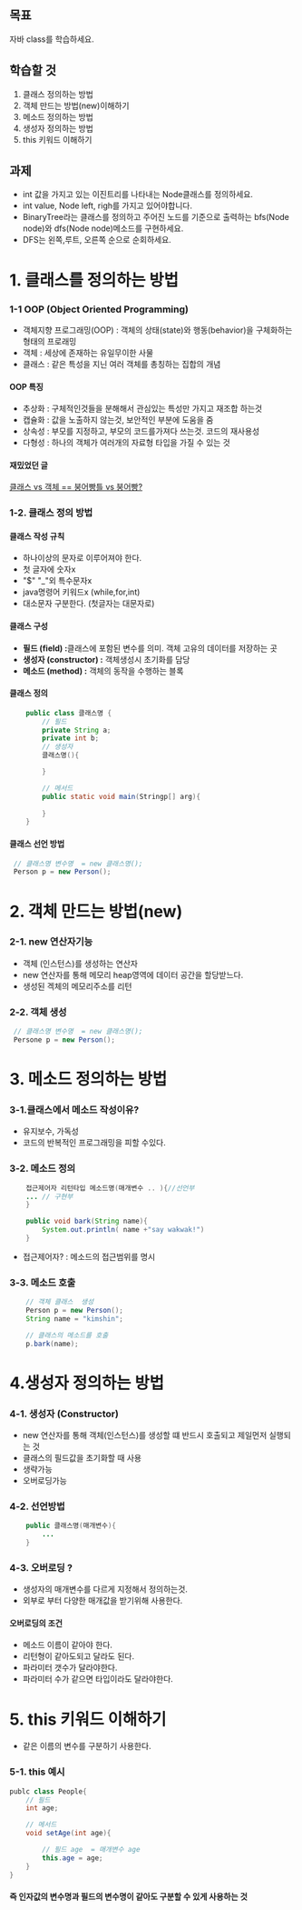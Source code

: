## 목표 
자바 class를 학습하세요. 
## 학습할 것
1. 클래스 정의하는 방법
2. 객체 만드는 방법(new)이해하기 
3. 메소드 정의하는 방법
4. 생성자 정의하는 방법
5. this 키워드 이해하기 

## 과제 
- int 값을 가지고 있는 이진트리를 나타내는 Node클래스를 정의하세요. 
- int value, Node left, righ를 가지고 있어야합니다. 
- BinaryTree라는 클래스를 정의하고 주어진 노드를 기준으로 출력하는 bfs(Node node)와 dfs(Node node)메소드를 구현하세요. 
- DFS는 왼쪽,루트, 오른쪽 순으로 순회하세요. 


# 1. 클래스를 정의하는 방법 

### 1-1 OOP (Object Oriented Programming)
 
- 객체지향 프로그래밍(OOP) : 객체의 상태(state)와 행동(behavior)을 구체화하는 형태의 프로래밍 
- 객체 : 세상에 존재하는 유일무이한 사물 
- 클래스 : 같은 특성을 지닌 여러 객체를 총칭하는 집합의 개념


 #### OOP 특징
 - 추상화 : 구체적인것들을 분해해서 관심있는 특성만 가지고 재조합 하는것
 - 캡슐화 : 값을 노출하지 않는것, 보안적인 부분에 도움을 줌 
 - 상속성 : 부모를 지정하고, 부모의 코드를가져다 쓰는것. 코드의 재사용성
 - 다형성 : 하나의 객체가 여러개의 자료형 타입을 가질 수 있는 것


 #### 재밌었던 글
 [클래스 vs 객체 == 붕어빵틀 vs 붕어빵?](https://smujihoon.tistory.com/225)

### 1-2. 클래스 정의 방법 


 ####  클래스 작성 규칙 
 - 하나이상의 문자로 이루어져야 한다. 
 - 첫 글자에 숫자x 
 - "$" "_"외 특수문자x 
 - java명령어 키워드x (while,for,int)
 - 대소문자 구분한다. (첫글자는 대문자로)


 #### 클래스 구성
 - <strong>필드 (field) :</strong>클래스에 포함된 변수를 의미.
 객체 고유의 데이터를 저장하는 곳
 - <strong>생성자 (constructor) :</strong> 객체생성시 초기화를 담당
 - <strong>메소드 (method) :</strong> 객체의 동작을 수행하는 블록 


 #### 클래스 정의 
 ~~~java
     public class 클래스명 {
         // 필드
         private String a;  
         private int b;
         // 생성자   
         클래스명(){

         }

         // 메서드 
         public static void main(Stringp[] arg){
        
         }
     }
 ~~~

 #### 클래스 선언 방법 
 ~~~java
  // 클래스명 변수명  = new 클래스명();
  Person p = new Person();
 ~~~


# 2. 객체 만드는 방법(new)

### 2-1. new 연산자기능 
- 객체 (인스턴스)를 생성하는 연산자 
- new 연산자를 통해 메모리 heap영역에 데이터 공간을  할당받느다.    
- 생성된 겍체의 메모리주소를 리턴 


### 2-2. 객체 생성 
~~~Java
 // 클래스명 변수명  = new 클래스명();
 Persone p = new Person();
~~~


# 3. 메소드 정의하는 방법 
### 3-1.클래스에서 메소드 작성이유? 
- 유지보수, 가독성
- 코드의 반복적인 프로그래밍을 피할 수있다. 

### 3-2. 메소드 정의 
~~~java
    접근제어자 리턴타입 메소드명(매개변수 .. ){//선언부
    ... // 구현부
    }

    public void bark(String name){
        System.out.println( name +"say wakwak!")
    }
~~~

- 접근제어자? : 메소드의 접근범위를 명시

### 3-3. 메소드 호출 
~~~java
    // 객체 클래스  생성 
    Person p = new Person();
    String name = "kimshin";

    // 클래스의 메소드를 호출 
    p.bark(name);
~~~


# 4.생성자 정의하는 방법 

### 4-1. 생성자 (Constructor)
- new 연산자를 통해 객체(인스턴스)를 생성할 떄 반드시 호출되고 제일먼저 실행되는 것
- 클래스의 필드값을 초기화할 때 사용
- 생략가능
- 오버로딩가능

### 4-2. 선언방법

~~~java
    public 클래스명(매개변수){
        ...
    }
~~~


### 4-3.  오버로딩 ? 
- 생성자의 매개변수를 다르게 지정해서 정의하는것.
- 외부로 부터 다양한 매개값을 받기위해 사용한다.

 #### 오버로딩의 조건  
 - 메소드 이름이 같아야 한다. 
 - 리턴형이 같아도되고 달라도 된다. 
 - 파라미터 갯수가 달라야한다. 
 - 파라미터 수가 같으면 타입이라도 달라야한다. 


# 5. this 키워드 이해하기
- 같은 이름의 변수를  구분하기 사용한다.

### 5-1. this 예시
~~~java
publc class People{
    // 필드 
    int age;

    // 메서드
    void setAge(int age){

        // 필드 age  = 매개변수 age
        this.age = age;
    }
}
~~~

 #### 즉 인자값의 변수명과 필드의 변수명이 같아도 구분할 수 있게 사용하는 것 
